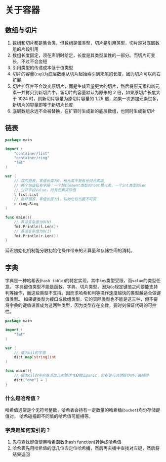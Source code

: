 # 关于容器

## 数组与切片

1. 数组和切片都是集合类，但数组是值类型，切片是引用类型，切片是对底层数组的片段引用
2. 数组长度固定，须在声明时给定，长度是其类型属性的一部分。而切片可变长，不过不会变短
3. 引用类型的传递成本低于值类型
4. 切片的容量(`cap`)为底层数组从切片起始索引到末尾的长度，因为切片可以向右扩展
5. 切片扩容并不会改变原切片，而是生成容量更大的切片，然后将原元素和新元素一并拷贝到新切片中。新切片的容量默认为原来的 2 倍，如果原切片长度大于 1024 时，则新切片容量为原切片容量的 1.25 倍，如果一次追加元素过多，新切片的容量即等于新切片长度
6. 底层数组永远不会被替换，在扩容时生成新的底层数组，也同时生成新切片

## 链表

```go
package main

import (
    "container/list"
    "container/ring"
    "fmt"
)

var (
    // 双向链表，零值长度为0，根元素不是有任何元素值
    // 两个包级私有字段：一个是Element类型的root根元素，一个int类型的len
    // 公开字段Value，持有元素实际值
    l list.List
    // 循环链表，零值长度为1，初始化后长度不可变
    r ring.Ring
)

func main(){
    // 算法复杂度为O(N)
    fmt.Println(l.Len())
    // 算法复杂度为O(1)
    fmt.Println(r.Len())
}
```

延迟初始化机制能分散初始化操作带来的计算量和存储空间的消耗。

## 字典

字典是一种哈希表(`hash table`)的特定实现，其中`key`类型受限，而`value`的类型任意。
字典键值类型不能是函数、字典、切片类型，因为`Go`规定键值之间要能支持判等操作，而这些类型不支持。因而求哈希和判等操作速度越快的类型越适合做键值类型。
如果键类型为接口或数组类型，它的实际类型也不能是这三种，但不要将字典的键值设置成为这两种类型，因为类型存在变数，要时刻保证代码的可控性。

```go
package main

import (
    "fmt"
)

var (
    // 值为nil的字典
    dict map[string]int
)

func main(){
    // 值为nil的字典在添加元素操作时会抛出panic，但在进行其他操作时不会报错
    dict["one"] = 1
}
```

### 什么是哈希值？

哈希值通常是个无符号整数，哈希表会持有一定数量的哈希桶(`bucket`)均匀存储键值对。
哈希碰撞即不同值的哈希值可能相等。

### 字典是如何索引的？

1. 先将查找键值使用哈希函数(hash function)转换成哈希值
2. 哈希表先用哈希值的低几位去定位哈希桶，然后再去桶中查找对应键，然后将结果返回
